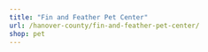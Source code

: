 ```yaml
---
title: "Fin and Feather Pet Center"
url: /hanover-county/fin-and-feather-pet-center/
shop: pet
---
```

